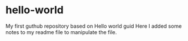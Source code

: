 # hello-world
My first guthub repository based on Hello world guid
Here I added some notes to my readme file to manipulate the file.
